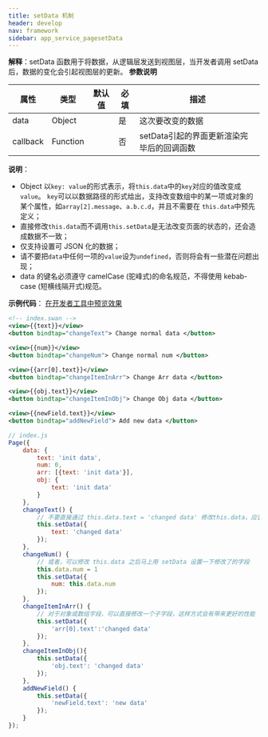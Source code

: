 ```yaml
---
title: setData 机制
header: develop
nav: framework
sidebar: app_service_pagesetData
---
```



**解释**：setData 函数用于将数据，从逻辑层发送到视图层，当开发者调用 setData 后，数据的变化会引起视图层的更新。
**参数说明**

|属性|类型|默认值|必填|描述|
|--|--|--|--|--|
|data|	Object| |	是|	这次要改变的数据|	
|callback	|Function||	否	|setData引起的界面更新渲染完毕后的回调函数|

**说明**：
* Object 以`key: value`的形式表示，将`this.data`中的`key`对应的值改变成`value`。
    `key`可以以数据路径的形式给出，支持改变数组中的某一项或对象的某个属性，如`array[2].message`、`a.b.c.d`，并且不需要在 `this.data`中预先定义；
* 直接修改`this.data`而不调用`this.setData`是无法改变页面的状态的，还会造成数据不一致；
* 仅支持设置可 JSON 化的数据；
* 请不要把`data`中任何一项的`value`设为`undefined`，否则将会有一些潜在问题出现；
* data 的键名必须遵守 camelCase (驼峰式)的命名规范，不得使用 kebab-case (短横线隔开式)规范。

**示例代码**：
<a href="swanide://fragment/99525adbd9f27ac70eac09f08fb32b581560578724171" title="在开发者工具中预览效果" target="_self">在开发者工具中预览效果</a>

```xml
<!-- index.swan -->
<view>{{text}}</view>
<button bindtap="changeText"> Change normal data </button>

<view>{{num}}</view>
<button bindtap="changeNum"> Change normal num </button>

<view>{{arr[0].text}}</view>
<button bindtap="changeItemInArr"> Change Arr data </button>

<view>{{obj.text}}</view>
<button bindtap="changeItemInObj"> Change Obj data </button>

<view>{{newField.text}}</view>
<button bindtap="addNewField"> Add new data </button>
```

```js
// index.js
Page({
    data: {
        text: 'init data',
        num: 0,
        arr: [{text: 'init data'}],
        obj: {
            text: 'init data'
        }
    },
    changeText() {
        // 不要直接通过 this.data.text = 'changed data' 修改this.data，应该使用 setData
        this.setData({
            text: 'changed data'
        });
    },
    changeNum() {
        // 或者，可以修改 this.data 之后马上用 setData 设置一下修改了的字段
        this.data.num = 1
        this.setData({
            num: this.data.num
        });
    },
    changeItemInArr() {
        // 对于对象或数组字段，可以直接修改一个子字段，这样方式会有带来更好的性能
        this.setData({
            'arr[0].text':'changed data'
        });
    },
    changeItemInObj(){
        this.setData({
            'obj.text': 'changed data'
        });
    },
    addNewField() {
        this.setData({
            'newField.text': 'new data'
        });
    }
});
```
